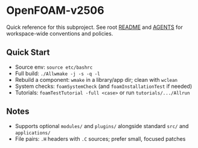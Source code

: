 # OpenFOAM-v2506

Quick reference for this subproject. See root [README](../README.md) and [AGENTS](../AGENTS.md) for workspace-wide conventions and policies.

## Quick Start
- Source env: `source etc/bashrc`
- Full build: `./Allwmake -j -s -q -l`
- Rebuild a component: `wmake` in a library/app dir; clean with `wclean`
- System checks: `foamSystemCheck` (and `foamInstallationTest` if needed)
- Tutorials: `foamTestTutorial -full <case>` or run `tutorials/.../Allrun`

## Notes
- Supports optional `modules/` and `plugins/` alongside standard `src/` and `applications/`
- File pairs: `.H` headers with `.C` sources; prefer small, focused patches
